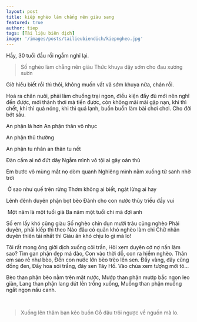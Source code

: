 ```yaml
---
layout: post
title: kiếp nghèo làm chẳng nên giàu sang
featured: true
author: tiep
tags: [Tài liệu biên dịch]
image: '/images/posts/tailieubiendich/kiepngheo.jpg'
---
```


Hầy, 30 tuổi đầu rồi ngẫm nghĩ lại.

> Số nghèo làm chẳng nên giàu
> Thức khuya dậy sớm cho đau xương sườn

Giờ hiểu biết rồi thì thôi, không muốn vất vả sớm khuya nữa, chán rồi.

Hoá ra chăn nuôi, phải làm chuồng trại ngon, điều kiện đầy đủ mới nên nghĩ đến được, mới thảnh thơi mà tiến được, còn không mãi mãi gặp nạn, khi thì chết, khi thì quá nóng, khi thì quá lạnh, buồn buồn làm bài chơi chơi. Cho đời bớt sầu.

An phận là hơn
An phận thân vô nhục

An phận thủ thường

An phận tu nhân an thân tu nết

Đàn cầm ai nở đứt dây
Ngẫm mình vô tội ai gây oán thù


Em bước vô mùng mắt nọ dòm quanh
Nghiêng mình nằm xuống tử sanh nhờ trời

 Ở sao như quế trên rừng
Thơm không ai biết, ngát lừng ai hay


Lênh đênh duyên phận bọt bèo
Đành cho con nước thủy triều đầy vui

 Một năm là một tuổi già
Ba năm một tuổi chi mà đợi anh

Số em lấy khó cũng giàu
Số nghèo chín đụn mười trâu cũng nghèo
Phải duyên, phải kiếp thì theo
Nào đâu có quản khó nghèo làm chi
Chữ nhân duyên thiên tải nhất thì
Giàu ăn khó chịu lo gì mà lo!


Tôi rất mong ông giời dịch xuống cõi trần,
Hỏi xem duyên cớ nợ nần làm sao?
Tìm gan phận đẹp má đào,
Con vào thời dỗ, con ra hiểm nghèo.
Thân em sao rẻ như bèo,
Đến con nước lớn bèo trèo lên sen.
Đấy vàng, đây cũng đồng đen,
Đấy hoa sói trắng, đây sen Tây Hồ.
Vào chùa xem tượng mới tô…

Bèo than phận bèo nằm trên mặt nước,
Mướp than phận mướp bắc ngọn leo giàn,
Lang than phận lang dứt lên trồng xuống,
Muống than phận muống ngắt ngọn nấu canh.

 

> Xuống lên thăm bạn kẻo buồn
> Gỗ đâu trôi ngược về nguồn mà lo.

 

